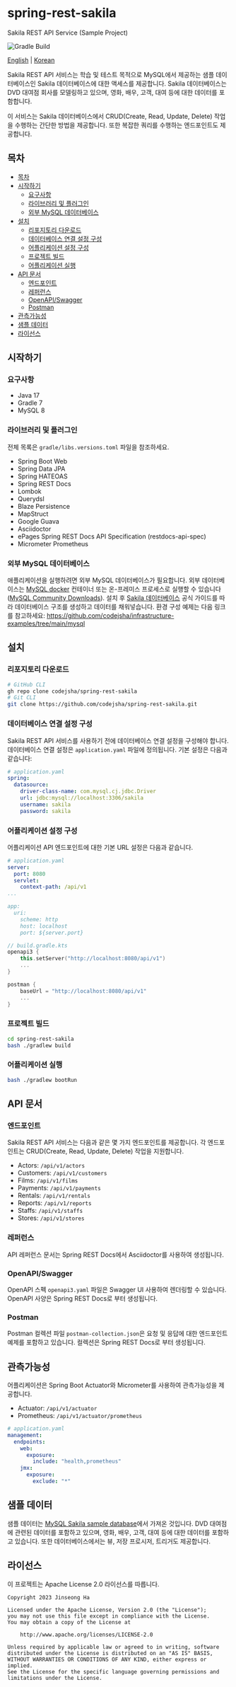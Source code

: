 # spring-rest-sakila

Sakila REST API Service (Sample Project)

![Gradle Build](https://github.com/codejsha/spring-rest-sakila/actions/workflows/gradle.yml/badge.svg)

[English](README.md) | [Korean](README_ko-KR.md)

Sakila REST API 서비스는 학습 및 테스트 목적으로 MySQL에서 제공하는 샘플 데이터베이스인 Sakila 데이터베이스에 대한 액세스를 제공합니다. Sakila 데이터베이스는 DVD 대여점 회사를 모델링하고 있으며, 영화, 배우, 고객, 대여 등에 대한 데이터를 포함합니다.

이 서비스는 Sakila 데이터베이스에서 CRUD(Create, Read, Update, Delete) 작업을 수행하는 간단한 방법을 제공합니다. 또한 복잡한 쿼리를 수행하는 엔드포인트도 제공합니다.

## 목차

- [목차](#목차)
- [시작하기](#시작하기)
  - [요구사항](#요구사항)
  - [라이브러리 및 플러그인](#라이브러리-및-플러그인)
  - [외부 MySQL 데이터베이스](#외부-mysql-데이터베이스)
- [설치](#설치)
  - [리포지토리 다운로드](#리포지토리-다운로드)
  - [데이터베이스 연결 설정 구성](#데이터베이스-연결-설정-구성)
  - [어플리케이션 설정 구성](#어플리케이션-설정-구성)
  - [프로젝트 빌드](#프로젝트-빌드)
  - [어플리케이션 실행](#어플리케이션-실행)
- [API 문서](#api-문서)
  - [엔드포인트](#엔드포인트)
  - [레퍼런스](#레퍼런스)
  - [OpenAPI/Swagger](#openapiswagger)
  - [Postman](#postman)
- [관측가능성](#관측가능성)
- [샘플 데이터](#샘플-데이터)
- [라이선스](#라이선스)

## 시작하기

### 요구사항

- Java 17
- Gradle 7
- MySQL 8

### 라이브러리 및 플러그인

전체 목록은 `gradle/libs.versions.toml` 파일을 참조하세요.

- Spring Boot Web
- Spring Data JPA
- Spring HATEOAS
- Spring REST Docs
- Lombok
- Querydsl
- Blaze Persistence
- MapStruct
- Google Guava
- Asciidoctor
- ePages Spring REST Docs API Specification (restdocs-api-spec)
- Micrometer Prometheus

### 외부 MySQL 데이터베이스

애플리케이션을 실행하려면 외부 MySQL 데이터베이스가 필요합니다. 외부 데이터베이스는 [MySQL docker](https://hub.docker.com/_/mysql) 컨테이너 또는 온-프레미스 프로세스로 실행할 수 있습니다 ([MySQL Community Downloads](https://dev.mysql.com/downloads/)). 설치 후 [Sakila 데이터베이스](https://dev.mysql.com/doc/sakila/en/) 공식 가이드를 따라 데이터베이스 구조를 생성하고 데이터를 채워넣습니다. 환경 구성 예제는 다음 링크를 참고하세요: https://github.com/codejsha/infrastructure-examples/tree/main/mysql

## 설치

### 리포지토리 다운로드

```bash
# GitHub CLI
gh repo clone codejsha/spring-rest-sakila
# Git CLI
git clone https://github.com/codejsha/spring-rest-sakila.git
```

### 데이터베이스 연결 설정 구성

Sakila REST API 서비스를 사용하기 전에 데이터베이스 연결 설정을 구성해야 합니다. 데이터베이스 연결 설정은 `application.yaml` 파일에 정의됩니다. 기본 설정은 다음과 같습니다:

```yaml
# application.yaml
spring:
  datasource:
    driver-class-name: com.mysql.cj.jdbc.Driver
    url: jdbc:mysql://localhost:3306/sakila
    username: sakila
    password: sakila
```

### 어플리케이션 설정 구성

어플리케이션 API 엔드포인트에 대한 기본 URL 설정은 다음과 같습니다.

```yaml
# application.yaml
server:
  port: 8080
  servlet:
    context-path: /api/v1
...

app:
  uri:
    scheme: http
    host: localhost
    port: ${server.port}
```

```kotlin
// build.gradle.kts
openapi3 {
    this.setServer("http://localhost:8080/api/v1")
    ...
}

postman {
    baseUrl = "http://localhost:8080/api/v1"
    ...
}
```

### 프로젝트 빌드

```bash
cd spring-rest-sakila
bash ./gradlew build
```

### 어플리케이션 실행

```bash
bash ./gradlew bootRun
```

## API 문서

### 엔드포인트

Sakila REST API 서비스는 다음과 같은 몇 가지 엔드포인트를 제공합니다. 각 엔드포인트는 CRUD(Create, Read, Update, Delete) 작업을 지원합니다.

- Actors: `/api/v1/actors`
- Customers: `/api/v1/customers`
- Films: `/api/v1/films`
- Payments: `/api/v1/payments`
- Rentals: `/api/v1/rentals`
- Reports: `/api/v1/reports`
- Staffs: `/api/v1/staffs`
- Stores: `/api/v1/stores`

### 레퍼런스

API 레퍼런스 문서는 Spring REST Docs에서 Asciidoctor를 사용하여 생성됩니다.

### OpenAPI/Swagger

OpenAPI 스펙 `openapi3.yaml` 파일은 Swagger UI 사용하여 렌더링할 수 있습니다. OpenAPI 사양은 Spring REST Docs로 부터 생성됩니다.

### Postman

Postman 컬렉션 파일 `postman-collection.json`은 요청 및 응답에 대한 엔드포인트 예제를 포함하고 있습니다. 컬렉션은 Spring REST Docs로 부터 생성됩니다.

## 관측가능성

어플리케이션은 Spring Boot Actuator와 Micrometer를 사용하여 관측가능성을 제공합니다.

- Actuator: `/api/v1/actuator`
- Prometheus: `/api/v1/actuator/prometheus`

```yaml
# application.yaml
management:
  endpoints:
    web:
      exposure:
        include: "health,prometheus"
    jmx:
      exposure:
        exclude: "*"
```

## 샘플 데이터

샘플 데이터는 [MySQL Sakila sample database](https://dev.mysql.com/doc/sakila/en/)에서 가져온 것입니다. DVD 대여점에 관련된 데이터를 포함하고 있으며, 영화, 배우, 고객, 대여 등에 대한 데이터를 포함하고 있습니다. 또한 데이터베이스에서는 뷰, 저장 프로시저, 트리거도 제공합니다.

## 라이선스

이 프로젝트는 Apache License 2.0 라이선스를 따릅니다.

```text
Copyright 2023 Jinseong Ha

Licensed under the Apache License, Version 2.0 (the "License");
you may not use this file except in compliance with the License.
You may obtain a copy of the License at

    http://www.apache.org/licenses/LICENSE-2.0

Unless required by applicable law or agreed to in writing, software
distributed under the License is distributed on an "AS IS" BASIS,
WITHOUT WARRANTIES OR CONDITIONS OF ANY KIND, either express or implied.
See the License for the specific language governing permissions and
limitations under the License.
```
